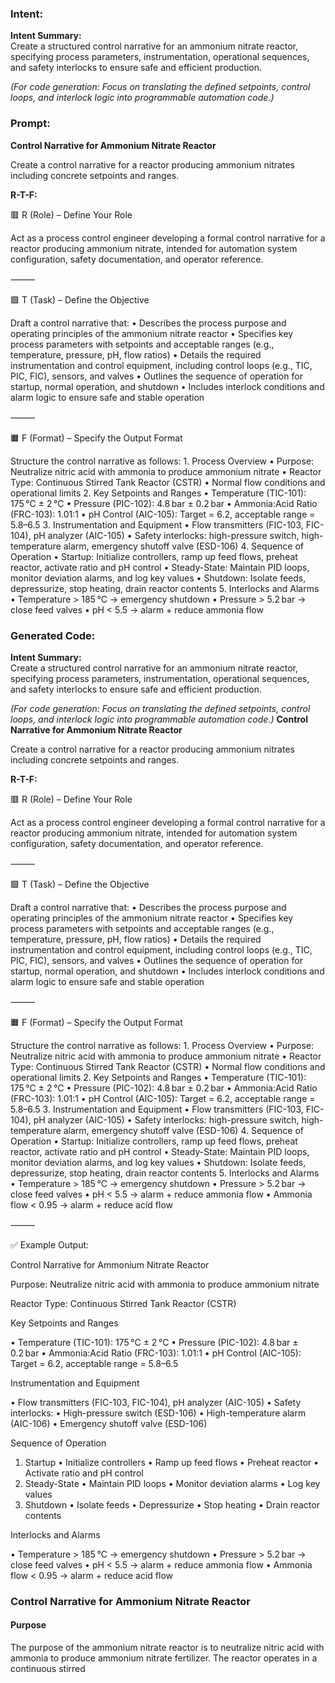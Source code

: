 ### Intent:
**Intent Summary:**  
Create a structured control narrative for an ammonium nitrate reactor, specifying process parameters, instrumentation, operational sequences, and safety interlocks to ensure safe and efficient production.  

*(For code generation: Focus on translating the defined setpoints, control loops, and interlock logic into programmable automation code.)*

### Prompt:
**Control Narrative for Ammonium Nitrate Reactor**

Create a control narrative for a reactor producing ammonium nitrates including concrete setpoints and ranges.

**R-T-F:**

🟥 R (Role) – Define Your Role

Act as a process control engineer developing a formal control narrative for a reactor producing ammonium nitrate, intended for automation system configuration, safety documentation, and operator reference.

⸻

🟩 T (Task) – Define the Objective

Draft a control narrative that:
	•	Describes the process purpose and operating principles of the ammonium nitrate reactor
	•	Specifies key process parameters with setpoints and acceptable ranges (e.g., temperature, pressure, pH, flow ratios)
	•	Details the required instrumentation and control equipment, including control loops (e.g., TIC, PIC, FIC), sensors, and valves
	•	Outlines the sequence of operation for startup, normal operation, and shutdown
	•	Includes interlock conditions and alarm logic to ensure safe and stable operation

⸻

🟧 F (Format) – Specify the Output Format

Structure the control narrative as follows:
	1.	Process Overview
	•	Purpose: Neutralize nitric acid with ammonia to produce ammonium nitrate
	•	Reactor Type: Continuous Stirred Tank Reactor (CSTR)
	•	Normal flow conditions and operational limits
	2.	Key Setpoints and Ranges
	•	Temperature (TIC-101): 175 °C ± 2 °C
	•	Pressure (PIC-102): 4.8 bar ± 0.2 bar
	•	Ammonia:Acid Ratio (FRC-103): 1.01:1
	•	pH Control (AIC-105): Target = 6.2, acceptable range = 5.8–6.5
	3.	Instrumentation and Equipment
	•	Flow transmitters (FIC-103, FIC-104), pH analyzer (AIC-105)
	•	Safety interlocks: high-pressure switch, high-temperature alarm, emergency shutoff valve (ESD-106)
	4.	Sequence of Operation
	•	Startup: Initialize controllers, ramp up feed flows, preheat reactor, activate ratio and pH control
	•	Steady-State: Maintain PID loops, monitor deviation alarms, and log key values
	•	Shutdown: Isolate feeds, depressurize, stop heating, drain reactor contents
	5.	Interlocks and Alarms
	•	Temperature > 185 °C → emergency shutdown
	•	Pressure > 5.2 bar → close feed valves
	•	pH < 5.5 → alarm + reduce ammonia flow

### Generated Code:
**Intent Summary:**  
Create a structured control narrative for an ammonium nitrate reactor, specifying process parameters, instrumentation, operational sequences, and safety interlocks to ensure safe and efficient production.  

*(For code generation: Focus on translating the defined setpoints, control loops, and interlock logic into programmable automation code.)*
**Control Narrative for Ammonium Nitrate Reactor**

Create a control narrative for a reactor producing ammonium nitrates including concrete setpoints and ranges.

**R-T-F:**

🟥 R (Role) – Define Your Role

Act as a process control engineer developing a formal control narrative for a reactor producing ammonium nitrate, intended for automation system configuration, safety documentation, and operator reference.

⸻

🟩 T (Task) – Define the Objective

Draft a control narrative that:
	•	Describes the process purpose and operating principles of the ammonium nitrate reactor
	•	Specifies key process parameters with setpoints and acceptable ranges (e.g., temperature, pressure, pH, flow ratios)
	•	Details the required instrumentation and control equipment, including control loops (e.g., TIC, PIC, FIC), sensors, and valves
	•	Outlines the sequence of operation for startup, normal operation, and shutdown
	•	Includes interlock conditions and alarm logic to ensure safe and stable operation

⸻

🟧 F (Format) – Specify the Output Format

Structure the control narrative as follows:
	1.	Process Overview
	•	Purpose: Neutralize nitric acid with ammonia to produce ammonium nitrate
	•	Reactor Type: Continuous Stirred Tank Reactor (CSTR)
	•	Normal flow conditions and operational limits
	2.	Key Setpoints and Ranges
	•	Temperature (TIC-101): 175 °C ± 2 °C
	•	Pressure (PIC-102): 4.8 bar ± 0.2 bar
	•	Ammonia:Acid Ratio (FRC-103): 1.01:1
	•	pH Control (AIC-105): Target = 6.2, acceptable range = 5.8–6.5
	3.	Instrumentation and Equipment
	•	Flow transmitters (FIC-103, FIC-104), pH analyzer (AIC-105)
	•	Safety interlocks: high-pressure switch, high-temperature alarm, emergency shutoff valve (ESD-106)
	4.	Sequence of Operation
	•	Startup: Initialize controllers, ramp up feed flows, preheat reactor, activate ratio and pH control
	•	Steady-State: Maintain PID loops, monitor deviation alarms, and log key values
	•	Shutdown: Isolate feeds, depressurize, stop heating, drain reactor contents
	5.	Interlocks and Alarms
	•	Temperature > 185 °C → emergency shutdown
	•	Pressure > 5.2 bar → close feed valves
	•	pH < 5.5 → alarm + reduce ammonia flow
	•	Ammonia flow < 0.95 → alarm + reduce acid flow

⸻

✅ Example Output:

Control Narrative for Ammonium Nitrate Reactor

Purpose: Neutralize nitric acid with ammonia to produce ammonium nitrate

Reactor Type: Continuous Stirred Tank Reactor (CSTR)

Key Setpoints and Ranges

•	Temperature (TIC-101): 175 °C ± 2 °C
•	Pressure (PIC-102): 4.8 bar ± 0.2 bar
•	Ammonia:Acid Ratio (FRC-103): 1.01:1
•	pH Control (AIC-105): Target = 6.2, acceptable range = 5.8–6.5

Instrumentation and Equipment

•	Flow transmitters (FIC-103, FIC-104), pH analyzer (AIC-105)
•	Safety interlocks:
	•	High-pressure switch (ESD-106)
	•	High-temperature alarm (AIC-106)
	•	Emergency shutoff valve (ESD-106)

Sequence of Operation

1.	Startup
	•	Initialize controllers
	•	Ramp up feed flows
	•	Preheat reactor
	•	Activate ratio and pH control
2.	Steady-State
	•	Maintain PID loops
	•	Monitor deviation alarms
	•	Log key values
3.	Shutdown
	•	Isolate feeds
	•	Depressurize
	•	Stop heating
	•	Drain reactor contents

Interlocks and Alarms

•	Temperature > 185 °C → emergency shutdown
•	Pressure > 5.2 bar → close feed valves
•	pH < 5.5 → alarm + reduce ammonia flow
•	Ammonia flow < 0.95 → alarm + reduce acid flow

### Control Narrative for Ammonium Nitrate Reactor

#### Purpose

The purpose of the ammonium nitrate reactor is to neutralize nitric acid with ammonia to produce ammonium nitrate fertilizer. The reactor operates in a continuous stirred
